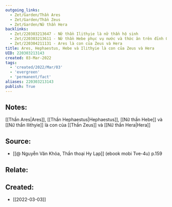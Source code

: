 ```yaml
---
outgoing_links:
  - Zet/Garden/Thần Ares
  - Zet/Garden/Thần Zeus
  - Zet/Garden/Nữ thần Hera
backlinks:
  - Zet/220303213647 - Nữ thần Ilithyie là nữ thần hộ sinh
  - Zet/220303213611 - Nữ thần Hebe phục vụ nước và thức ăn trên đỉnh Olympus
  - Zet/220304211131 - Ares là con của Zeus và Hera
title: Ares, Hephaestus, Hebe và Ilithyie là con của Zeus và Hera
UID: 220303213143
created: 03-Mar-2022
tags:
  - 'created/2022/Mar/03'
  - 'evergreen'
  - 'permanent/fact'
aliases: 220303213143
publish: True
---
```

## Notes:
[[Thần Ares|Ares]], [[Thần Hephaestus|Hephaestus]], [[Nữ thần Hebe]] và [[Nữ thần Ilithyie]] là con của [[Thần Zeus]] và [[Nữ thần Hera|Hera]]

## Source:
- [[@ Nguyễn Văn Khỏa, Thần thoại Hy Lạp]] (ebook mobi Tve-4u) p.159

## Relate:

## Created:
- [[2022-03-03]]
